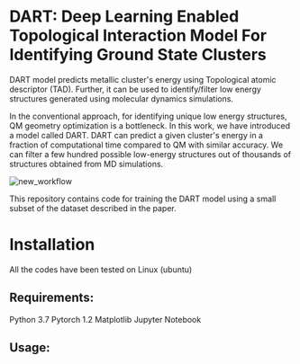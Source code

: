 # DART: Deep Learning Enabled Topological Interaction Model For Identifying Ground State Clusters
DART model predicts metallic cluster's energy using Topological atomic descriptor (TAD). Further, it can be used to identify/filter low energy structures generated using molecular dynamics simulations.

In the conventional approach, for identifying unique low energy structures, QM geometry optimization is a bottleneck. In this work, we have introduced a model called DART. DART can predict a given cluster's energy in a fraction of computational time compared to QM with similar accuracy. We can filter a few hundred possible low-energy structures out of thousands of structures obtained from MD simulations.

![new_workflow](https://user-images.githubusercontent.com/24433906/110602836-5f68e500-81ac-11eb-8806-1f1f270861b7.png)

This repository contains code for training the DART model using a small subset of the dataset described in the paper.

# Installation
All the codes have been tested on Linux (ubuntu)

## Requirements:
Python 3.7
Pytorch 1.2
Matplotlib
Jupyter Notebook

## Usage:



